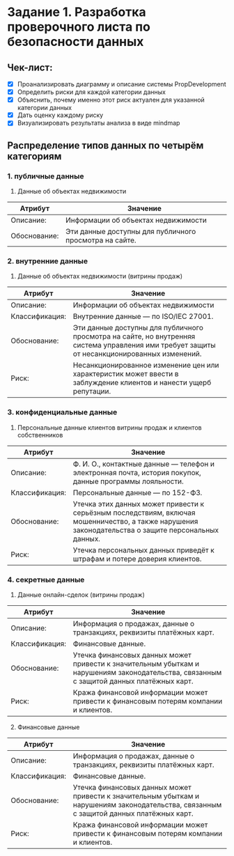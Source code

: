 # Задание 1. Разработка проверочного листа по безопасности данных

## Чек-лист:

- [x] Проанализировать диаграмму и описание системы PropDevelopment
- [x] Определить риски для каждой категории данных
- [x] Объяснить, почему именно этот риск актуален для указанной категории данных
- [x] Дать оценку каждому риску
- [x] Визуализировать результаты анализа в виде mindmap

## Распределение типов данных по четырём категориям

### 1. публичные данные
1. Данные об объектах недвижимости

| Атрибут        | Значение                                                                                                           |
|----------------|--------------------------------------------------------------------------------------------------------------------|
| Описание:      | Информации об объектах недвижимости                                                                                |
| Обоснование:   | Эти данные доступны для публичного просмотра на сайте.                                                             |

### 2. внутренние данные
1. Данные об объектах недвижимости (витрины продаж)

| Атрибут        | Значение                                                                                                                                     |
|----------------|----------------------------------------------------------------------------------------------------------------------------------------------|
| Описание:      | Информации об объектах недвижимости                                                                                                          |
| Классификация: | Внутренние данные — по ISO/IEC 27001.                                                                                                        |
| Обоснование:   | Эти данные доступны для публичного просмотра на сайте, но внутренняя система управления ими требует защиты от несанкционированных изменений. |
| Риск:          | Несанкционированное изменение цен или характеристик может ввести в заблуждение клиентов и нанести ущерб репутации.                           |

### 3. конфиденциальные данные

1. Персональные данные клиентов витрины продаж и клиентов собственников

| Атрибут        | Значение                                                                                                                                            |
|----------------|-----------------------------------------------------------------------------------------------------------------------------------------------------|
| Описание:      | Ф. И. О., контактные данные — телефон и электронная почта, история покупок, данные программы лояльности.                                            |
| Классификация: | Персональные данные — по 152-ФЗ.                                                                                                                    |
| Обоснование:   | Утечка этих данных может привести к серьёзным последствиям, включая мошенничество, а также нарушения законодательства о защите персональных данных. |
| Риск:          | Утечка персональных данных приведёт к штрафам и потере доверия клиентов.                                                                            |

### 4. секретные данные
1. Данные онлайн-сделок (витрины продаж)

| Атрибут        | Значение                                                                                                                                 |
|----------------|------------------------------------------------------------------------------------------------------------------------------------------|
| Описание:      | Информация о продажах, данные о транзакциях, реквизиты платёжных карт.                                                                   |
| Классификация: | Финансовые данные.                                                                                                                       |
| Обоснование:   | Утечка финансовых данных может привести к значительным убыткам и нарушениям законодательства, связанным с защитой данных платёжных карт. |
| Риск:          | Кража финансовой информации может привести к финансовым потерям компании и клиентов.                                                     |

2. Финансовые данные

| Атрибут        | Значение                                                                                                                                 |
|----------------|------------------------------------------------------------------------------------------------------------------------------------------|
| Описание:      | Информация о продажах, данные о транзакциях, реквизиты платёжных карт.                                                                   |
| Классификация: | Финансовые данные.                                                                                                                       |
| Обоснование:   | Утечка финансовых данных может привести к значительным убыткам и нарушениям законодательства, связанным с защитой данных платёжных карт. |
| Риск:          | Кража финансовой информации может привести к финансовым потерям компании и клиентов.                                                     |
